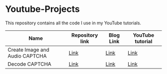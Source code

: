 # Youtube-Projects
This repository contains all the code I use in my YouTube tutorials.

| Name | Repository link | Blog Link | YouTube tutorial | 
| --- | --- | --- | --- |
|	Create Image and Audio CAPTCHA	|	[Link](https://github.com/ayushi7rawat/Youtube-Projects/tree/master/Create%20and%20Decode%20captcha/Create%20Image%20and%20Audio%20CAPTCHA)	| [Link]() | [Link](https://www.youtube.com/watch?v=fAFIY_3OaO4) | 
|	Decode CAPTCHA	|	[Link]()	| [Link]() | [Link]() | 
 